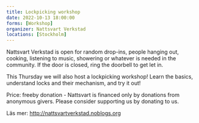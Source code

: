 ```yaml
---
title: Lockpicking workshop
date: 2022-10-13 18:00:00
forms: [Workshop]
organizer: Nattsvart Verkstad
locations: [Stockholm]
---
```

Nattsvart Verkstad is open for random drop-ins, people hanging out, cooking, listening to music, showering or whatever is needed in the community. If the door is closed, ring the doorbell to get let in. 

This Thursday we will also host a lockpicking workshop! Learn the basics, understand locks and their mechanism, and try it out!

Price:
freeby donation - Nattsvart is financed only by donations from anonymous givers. Please consider supporting us by donating to us.

Läs mer: http://nattsvartverkstad.noblogs.org
